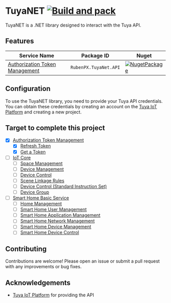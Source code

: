 # TuyaNET [![Build and pack](https://github.com/RubenPX/TuyaNET/actions/workflows/main.yml/badge.svg?branch=master)](https://github.com/RubenPX/TuyaNET/actions/workflows/main.yml)

TuyaNET is a .NET library designed to interact with the Tuya API.

## Features

| Service Name | Package ID | Nuget |
| ------------ | ---------- | ----- | 
| [Authorization Token Management](./RubenPX.TuyaNet.API/) | `RubenPX.TuyaNet.API` | [![NugetPackage](https://img.shields.io/nuget/v/RubenPX.TuyaNet.API)](https://www.nuget.org/packages/RubenPX.TuyaNet.API/) | 

## Configuration

To use the TuyaNET library, you need to provide your Tuya API credentials. You can obtain these credentials by creating
an account on the [Tuya IoT Platform](https://iot.tuya.com/) and creating a new project.

## Target to complete this project

- [X] [Authorization Token Management](https://developer.tuya.com/en/docs/cloud/authorization-management?id=Kaiuy9cjp8kr2)
  - [X] [Refresh Token](https://developer.tuya.com/en/docs/cloud/80bb968f1d?id=Ka7kjv3j8jgvr)
  - [X] [Get a Token](https://developer.tuya.com/en/docs/cloud/6c1636a9bd?id=Ka7kjumkoa53v)
- [ ] [IoT Core](https://developer.tuya.com/en/docs/cloud/device-connection-service?id=Kb0b8geg6o761)
  - [ ] [Space Management](https://developer.tuya.com/en/docs/cloud/device-connection-service?id=Kb0b8geg6o761#title-0-Space%20Management)
  - [ ] [Device Management](https://developer.tuya.com/en/docs/cloud/device-connection-service?id=Kb0b8geg6o761#title-1-Device%20Management)
  - [ ] [Device Control](https://developer.tuya.com/en/docs/cloud/device-connection-service?id=Kb0b8geg6o761#title-2-Device%20Control)
  - [ ] [Scene Linkage Rules](https://developer.tuya.com/en/docs/cloud/device-connection-service?id=Kb0b8geg6o761#title-3-Scene%20Linkage%20Rules)
  - [ ] [Device Control (Standard Instruction Set)](https://developer.tuya.com/en/docs/cloud/device-connection-service?id=Kb0b8geg6o761#title-4-Device%20Control(Standard%20Instruction%20Set))
  - [ ] [Device Group](https://developer.tuya.com/en/docs/cloud/device-connection-service?id=Kb0b8geg6o761#title-5-Device%20Group)
- [ ] [Smart Home Basic Service](https://developer.tuya.com/en/docs/cloud/smart-home-basic-service?id=Kconis1yii4be)
  - [ ] [Home Management](https://developer.tuya.com/en/docs/cloud/smart-home-basic-service?id=Kconis1yii4be#title-0-Home%20Management)
  - [ ] [Smart Home User Management](https://developer.tuya.com/en/docs/cloud/smart-home-basic-service?id=Kconis1yii4be#title-1-Smart%20Home%20User%20Management)
  - [ ] [Smart Home Application Management](https://developer.tuya.com/en/docs/cloud/smart-home-basic-service?id=Kconis1yii4be#title-2-Smart%20Home%20Application%20Management)
  - [ ] [Smart Home Network Management](https://developer.tuya.com/en/docs/cloud/smart-home-basic-service?id=Kconis1yii4be#title-3-Smart%20Home%20Network%20Management)
  - [ ] [Smart Home Device Management](https://developer.tuya.com/en/docs/cloud/smart-home-basic-service?id=Kconis1yii4be#title-4-Smart%20Home%20Device%20Management)
  - [ ] [Smart Home Device Control](https://developer.tuya.com/en/docs/cloud/smart-home-basic-service?id=Kconis1yii4be#title-5-Smart%20Home%20Device%20Control)

## Contributing

Contributions are welcome! Please open an issue or submit a pull request with any improvements or bug fixes.

## Acknowledgements

- [Tuya IoT Platform](https://iot.tuya.com/) for providing the API
